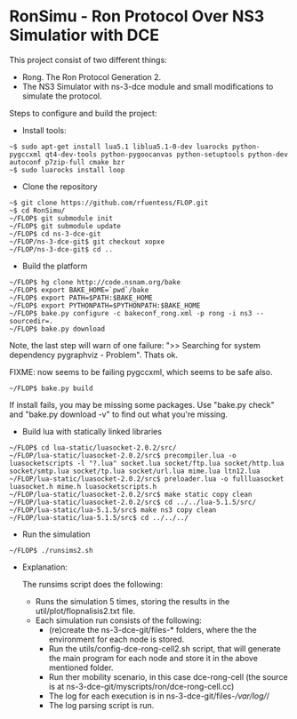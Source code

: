 RonSimu - Ron Protocol Over NS3 Simulatior with DCE
======

This project consist of two different things:
- Rong. The Ron Protocol Generation 2.
- The NS3 Simulator with ns-3-dce module and small modifications to simulate the protocol.

Steps to configure and build the project:

- Install tools:

```
~$ sudo apt-get install lua5.1 liblua5.1-0-dev luarocks python-pygccxml qt4-dev-tools python-pygoocanvas python-setuptools python-dev autoconf p7zip-full cmake bzr 
~$ sudo luarocks install loop
```

- Clone the repository

```
~$ git clone https://github.com/rfuentess/FLOP.git
~$ cd RonSimu/
~/FLOP$ git submodule init
~/FLOP$ git submodule update
~/FLOP$ cd ns-3-dce-git
~/FLOP/ns-3-dce-git$ git checkout xopxe
~/FLOP/ns-3-dce-git$ cd ..
```

- Build the platform

```
~/FLOP$ hg clone http://code.nsnam.org/bake
~/FLOP$ export BAKE_HOME=`pwd`/bake
~/FLOP$ export PATH=$PATH:$BAKE_HOME
~/FLOP$ export PYTHONPATH=$PYTHONPATH:$BAKE_HOME
~/FLOP$ bake.py configure -c bakeconf_rong.xml -p rong -i ns3 --sourcedir=.
~/FLOP$ bake.py download
```
Note, the last step will warn of one failure: ">> Searching for system dependency pygraphviz - Problem". Thats ok.

FIXME: now seems to be failing pygccxml, which seems to be safe also.

```
~/FLOP$ bake.py build
```

If install fails, you may be missing some packages. Use "bake.py check" and "bake.py download -v" to find out what you're missing.


- Build lua with statically linked libraries

```
~/FLOP$ cd lua-static/luasocket-2.0.2/src/
~/FLOP/lua-static/luasocket-2.0.2/src$ precompiler.lua -o luasocketscripts -l "?.lua" socket.lua socket/ftp.lua socket/http.lua socket/smtp.lua socket/tp.lua socket/url.lua mime.lua ltn12.lua
~/FLOP/lua-static/luasocket-2.0.2/src$ preloader.lua -o fullluasocket luasocket.h mime.h luasocketscripts.h
~/FLOP/lua-static/luasocket-2.0.2/src$ make static copy clean
~/FLOP/lua-static/luasocket-2.0.2/src$ cd ../../lua-5.1.5/src/
~/FLOP/lua-static/lua-5.1.5/src$ make ns3 copy clean
~/FLOP/lua-static/lua-5.1.5/src$ cd ../../../
```

- Run the simulation

```
~/FLOP$ ./runsims2.sh

```

- Explanation:

  The runsims script does the following:
  * Runs the simulation 5 times, storing the results in the util/plot/flopnalisis2.txt file.
  * Each simulation run consists of the following:
    * (re)create the ns-3-dce-git/files-* folders, where the the environment for each node is stored.
    * Run the utils/config-dce-rong-cell2.sh script, that will generate the main program for each node and store it in the above mentioned folder.
    * Run ther mobility scenario, in this case dce-rong-cell (the source is at ns-3-dce-git/myscripts/ron/dce-rong-cell.cc)
    * The log for each execution is in ns-3-dce-git/files-*\/var/log/*\/
    * The log parsing script is run.



